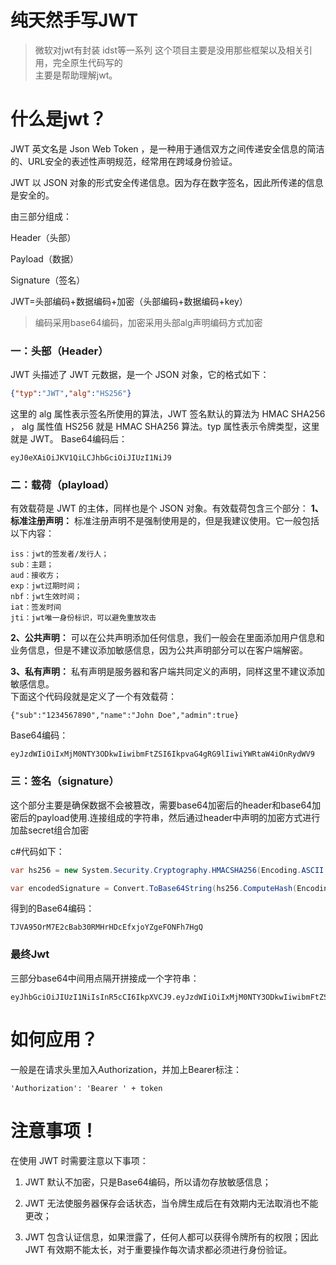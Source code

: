 # 纯天然手写JWT

> 微软对jwt有封装 idst等一系列 
> 这个项目主要是没用那些框架以及相关引用，完全原生代码写的  
> 主要是帮助理解jwt。  

# 什么是jwt？

JWT 英文名是 Json Web Token ，是一种用于通信双方之间传递安全信息的简洁的、URL安全的表述性声明规范，经常用在跨域身份验证。  

JWT 以 JSON 对象的形式安全传递信息。因为存在数字签名，因此所传递的信息是安全的。  

由三部分组成：

Header（头部）

Payload（数据）

Signature（签名）  

JWT=头部编码+数据编码+加密（头部编码+数据编码+key）

> 编码采用base64编码，加密采用头部alg声明编码方式加密


### 一：头部（Header）

JWT 头描述了 JWT 元数据，是一个 JSON 对象，它的格式如下：

```json
{"typ":"JWT","alg":"HS256"}
```
这里的 alg 属性表示签名所使用的算法，JWT 签名默认的算法为 HMAC SHA256 ， alg 属性值 HS256 就是 HMAC SHA256 算法。typ 属性表示令牌类型，这里就是 JWT。
Base64编码后：

```
eyJ0eXAiOiJKV1QiLCJhbGciOiJIUzI1NiJ9
```

### 二：载荷（playload）

有效载荷是 JWT 的主体，同样也是个 JSON 对象。有效载荷包含三个部分：
**1、标准注册声明：**
标准注册声明不是强制使用是的，但是我建议使用。它一般包括以下内容：
```
iss：jwt的签发者/发行人；
sub：主题；
aud：接收方；
exp：jwt过期时间；
nbf：jwt生效时间；
iat：签发时间
jti：jwt唯一身份标识，可以避免重放攻击
```
**2、公共声明：**
可以在公共声明添加任何信息，我们一般会在里面添加用户信息和业务信息，但是不建议添加敏感信息，因为公共声明部分可以在客户端解密。  

**3、私有声明：**
私有声明是服务器和客户端共同定义的声明，同样这里不建议添加敏感信息。  
下面这个代码段就是定义了一个有效载荷：  

```
{"sub":"1234567890","name":"John Doe","admin":true}
```
Base64编码：
```
eyJzdWIiOiIxMjM0NTY3ODkwIiwibmFtZSI6IkpvaG4gRG9lIiwiYWRtaW4iOnRydWV9

```
### 三：签名（signature）

这个部分主要是确保数据不会被篡改，需要base64加密后的header和base64加密后的payload使用.连接组成的字符串，然后通过header中声明的加密方式进行加盐secret组合加密

c#代码如下：
```csharp
var hs256 = new System.Security.Cryptography.HMACSHA256(Encoding.ASCII.GetBytes(securityKey));

var encodedSignature = Convert.ToBase64String(hs256.ComputeHash(Encoding.UTF8.GetBytes(string.Concat(encodedHeader, ".", encodedPayload))));
```

得到的Base64编码：  
```
TJVA95OrM7E2cBab30RMHrHDcEfxjoYZgeFONFh7HgQ
```
### 最终Jwt
三部分base64中间用点隔开拼接成一个字符串：
```
eyJhbGciOiJIUzI1NiIsInR5cCI6IkpXVCJ9.eyJzdWIiOiIxMjM0NTY3ODkwIiwibmFtZSI6IkpvaG4gRG9lIiwiYWRtaW4iOnRydWV9.TJVA95OrM7E2cBab30RMHrHDcEfxjoYZgeFONFh7HgQ

```



#  如何应用？

一般是在请求头里加入Authorization，并加上Bearer标注：
```
'Authorization': 'Bearer ' + token
```



# 注意事项！

在使用 JWT 时需要注意以下事项：

1. JWT 默认不加密，只是Base64编码，所以请勿存放敏感信息；

2. JWT 无法使服务器保存会话状态，当令牌生成后在有效期内无法取消也不能更改；

3. JWT 包含认证信息，如果泄露了，任何人都可以获得令牌所有的权限；因此 JWT 有效期不能太长，对于重要操作每次请求都必须进行身份验证。